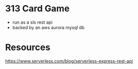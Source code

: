 # 313 Card Game
* run as a sls rest api
* backed by an aws aurora mysql db

# Resources
https://www.serverless.com/blog/serverless-express-rest-api